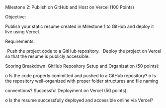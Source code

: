 Milestone 2: Publish on GitHub and Host on Vercel (100 Points) 

Objective:

Publish your static resume created in Milestone 1 to GitHub and deploy it live using Vercel. 

Requirements: 

-Push the project code to a GitHub repository. 
-Deploy the project on Vercel so that the resume is publicly accessible. 

Scoring Breakdown: 
GitHub Repository Setup and Organization (50 points):

o Is the code properly committed and pushed to a GitHub repository? 
o Is the repository well-organized with proper folder structures and file naming 

conventions? 
Successful Deployment on Vercel (50 points):

o Is the resume successfully deployed and accessible online via Vercel? 
